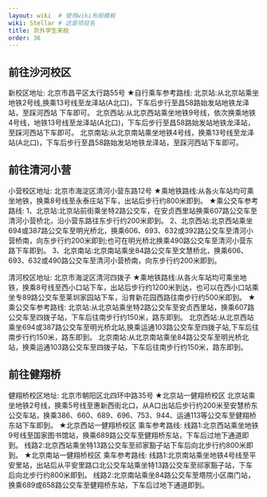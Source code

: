 ```yaml
---
layout: wiki  # 使用wiki布局模板
wiki: Stellar # 这是项目名
title: 京外学生来校
order: 36
---
```


## 前往沙河校区

新校区地址:
北京市昌平区太行路55号
★自行乘车参考路线:
北京站:从北京站乘坐地铁2号线,换乘13号线至龙泽站(A北口)，下车后步行至昌58路始发站地铁龙泽站，至踩河西站
下车即可。
北京西站:从北京西站乘坐地铁9号线，依次换乘地铁4号线，地铁13号线至龙泽站(A北口)，下车后步行至昌58路始发站地铁龙泽站，至踩河西站下车即可。
北京南站:从北京南站乘坐地铁4号线，换乘13号线至龙泽站(A北口)，下车后步行至昌58路始发站地铁龙泽站，至踩河西站下车即可。




## 前往清河小营

小营校区地址:
北京市海淀区清河小营东路12号
★乘地铁路线:从各火车站均可乘坐地铁，换乘8号线至永泰庄站下车，出站后步行约800米即到。
★乘公交车参考路线:
1、北京站:北京站前街乘坐特2路公交车，在安贞西里站换乘607路公交车至清河小营桥北，沿小营东路往东步行约200米即到。
2、北京西站:北京西站乘坐694或387路公交车至明光桥北，换乘606、693、632或392路公交车至清河小营桥南，向东步行约200米即到;也可在明光桥北换乘490路公交车至清河小营东路下车即到。
3、北京南站:北京南站乘坐84路公交车至文慧桥北，换乘606、693、632或490路公交车至清河小营桥南，向东步行约200米即到。

清河校区地址:
北京市海淀区清河四拨子
★乘地铁路线:从各火车站均可乘坐地铁，换乘8号线至西小口站下车，出站后步行约1200米到达，也可以在西小口站乘坐专89路公交车至莱圳家园站下车，沿育新花园西路往南步行约500米即到。
★乘公交车参考路线:
北京站:从北京站乘坐特2路公交车至安贞西里站，换乘607路公交车至四拨子站，下车后往南步行约150米，路东即到。
北京西站:从北京西站乘坐694或387路公交车至明光桥北站,换乘运通103路公交车至四拨子站,下车后往南步行约150米，路东即到。
北京南站:从北京南站乘坐84路公交车至明光桥北站，换乘运通103路公交车至四拨子站，下车后往南步行约150米，路东即到。

## 前往健翔桥


健翔桥校区地址:
北京市朝阳区北四环中路35号
★北京站一健翔桥校区
北京站乘坐地铁2号线，换乘5号线至惠新西街北口，从A口出站后步行约200米至安慧桥东公交车站，换乘386、660、689、696、753、944、运通113等公交车至健翔桥东站下车即到。
★北京西站一健翔桥校区
乘车参考路线:
线路1:北京西站乘坐地铁9号线至国家图书馆站，换乘689路公交车至健翔桥东站，下车后过地下通道即到。
线路2:北京西站乘坐特13路公交车至祁家豁子站下车后向北步行约800米即到。
★北京南站一健翔桥校区
乘车参考路线:
线路1:北京南站乘坐地铁4号线至平安里站，出站后从平安里路口北公交车站乘坐特13路公交车至祁家豁子站，下车后向北步行约800米即到。
线路2:北京南站乘坐84路公交车至塔院小区南门站，换乘689或658路公交车至健翔桥东站，下车后过地下通道即到。
